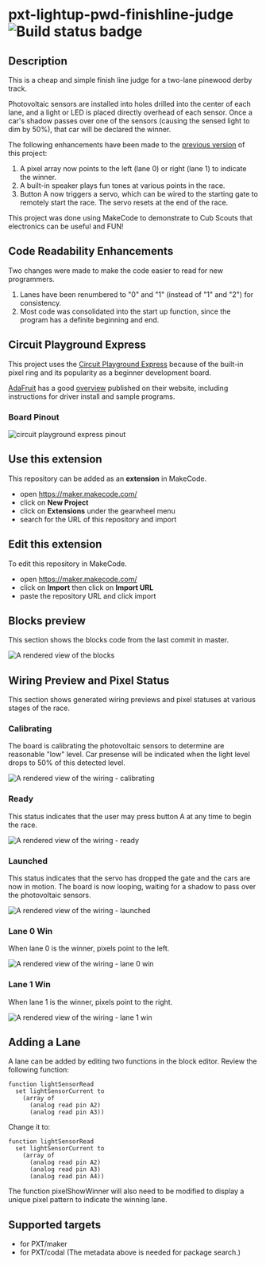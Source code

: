 # pxt-lightup-pwd-finishline-judge ![Build status badge](https://github.com/ckxng/pxt-lightup-pwd-finishline-judge/workflows/MakeCode/badge.svg)

## Description

This is a cheap and simple finish line judge for a two-lane pinewood derby track.

Photovoltaic sensors are installed into holes drilled into the center of each lane, and a light or LED is placed directly overhead of each sensor.  Once a car's shadow passes over one of the sensors (causing the sensed light to dim by 50%), that car will be declared the winner.

The following enhancements have been made to the [previous version](https://github.com/ckxng/pxt-simple-pwd-finish-line-judge) of this project:

1. A pixel array now points to the left (lane 0) or right (lane 1) to indicate the winner.
2. A built-in speaker plays fun tones at various points in the race.
3. Button A now triggers a servo, which can be wired to the starting gate to remotely start the race.  The servo resets at the end of the race.

This project was done using MakeCode to demonstrate to Cub Scouts that electronics can be useful and FUN!

## Code Readability Enhancements

Two changes were made to make the code easier to read for new programmers.

1. Lanes have been renumbered to "0" and "1" (instead of "1" and "2") for consistency.
2. Most code was consolidated into the start up function, since the program has a definite beginning and end.

## Circuit Playground Express

This project uses the [Circuit Playground Express](https://www.adafruit.com/product/3333) because of the built-in pixel ring and its popularity as a beginner development board.

[AdaFruit](https://www.adafruit.com) has a good [overview](https://learn.adafruit.com/adafruit-circuit-playground-express/overview) published on their website, including instructions for driver install and sample programs.

### Board Pinout

![circuit playground express pinout](https://github.com/ckxng/pxt-lightup-pwd-finishline-judge/raw/master/docs/circuit_playground_Adafruit_Circuit_Playground_Express_Pinout.png)

## Use this extension

This repository can be added as an **extension** in MakeCode.

* open https://maker.makecode.com/
* click on **New Project**
* click on **Extensions** under the gearwheel menu
* search for the URL of this repository and import

## Edit this extension

To edit this repository in MakeCode.

* open https://maker.makecode.com/
* click on **Import** then click on **Import URL**
* paste the repository URL and click import

## Blocks preview

This section shows the blocks code from the last commit in master.

![A rendered view of the blocks](https://github.com/ckxng/pxt-lightup-pwd-finishline-judge/raw/master/.makecode/blocks.png)

## Wiring Preview and Pixel Status

This section shows generated wiring previews and pixel statuses at various stages of the race.

### Calibrating

The board is calibrating the photovoltaic sensors to determine are reasonable "low" level.  Car presense will be indicated when the light level drops to 50% of this detected level.

![A rendered view of the wiring - calibrating](https://github.com/ckxng/pxt-lightup-pwd-finishline-judge/raw/master/docs/maker-pxt-lightup-pwd-finishline-judge-calibrating.png)

### Ready

This status indicates that the user may press button A at any time to begin the race.

![A rendered view of the wiring - ready](https://github.com/ckxng/pxt-lightup-pwd-finishline-judge/raw/master/docs/maker-pxt-lightup-pwd-finishline-judge-ready.png)

### Launched

This status indicates that the servo has dropped the gate and the cars are now in motion.  The board is now looping, waiting for a shadow to pass over the photovoltaic sensors.

![A rendered view of the wiring - launched](https://github.com/ckxng/pxt-lightup-pwd-finishline-judge/raw/master/docs/maker-pxt-lightup-pwd-finishline-judge-launched.png)

### Lane 0 Win

When lane 0 is the winner, pixels point to the left.

![A rendered view of the wiring - lane 0 win](https://github.com/ckxng/pxt-lightup-pwd-finishline-judge/raw/master/docs/maker-pxt-lightup-pwd-finishline-judge-lane0win.png)

### Lane 1 Win

When lane 1 is the winner, pixels point to the right.

![A rendered view of the wiring - lane 1 win](https://github.com/ckxng/pxt-lightup-pwd-finishline-judge/raw/master/docs/maker-pxt-lightup-pwd-finishline-judge-lane1win.png)

## Adding a Lane

A lane can be added by editing two functions in the block editor.  Review the following function:

    function lightSensorRead
      set lightSensorCurrent to 
        (array of 
          (analog read pin A2)
          (analog read pin A3))

Change it to:

    function lightSensorRead
      set lightSensorCurrent to 
        (array of 
          (analog read pin A2)
          (analog read pin A3)
          (analog read pin A4))

The function pixelShowWinner will also need to be modified to display a unique pixel pattern to indicate the winning lane.

## Supported targets

* for PXT/maker
* for PXT/codal
(The metadata above is needed for package search.)

